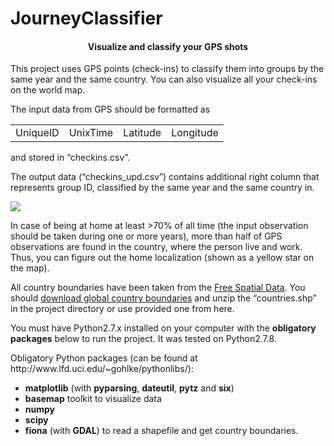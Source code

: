 JourneyClassifier
=================
<html>
<head>
<h4 align="center">Visualize and classify your GPS shots</h4>
</head>

<body>
<p>This project uses GPS points (check-ins) to classify them into groups by the same year and the same country. You can also visualize all your check-ins on the world map.</p>
<p>The input data from GPS should be formatted as
<table style="width:100%">
  <tr>
    <td>UniqueID</td>
    <td>UnixTime</td>		
    <td>Latitude</td>
    <td>Longitude</td>
  </tr>
</table> 
and stored in “checkins.csv”.
</p>
<p>The output data (“checkins_upd.csv”) contains additional right column that represents group ID, classified by the same year and the same country in.</p>
<div><img src="https://www.dropbox.com/s/40b59n1qpfmg3i7/output_map.png?dl=1"/></div>
<p>In case of being at home at least >70% of all time (the input observation should be taken during one or more years), more than half of GPS observations are found in the country, where the person live and work. Thus, you can figure out the home localization (shown as a yellow star on the map).</p>
<p>All country boundaries have been taken from the <a href="http://www.diva-gis.org/Data">Free Spatial Data</a>. You should <a href="http://biogeo.ucdavis.edu/data/world/countries_shp.zip">download global country boundaries</a> and unzip the “countries.shp” in the project directory or use provided one from here.</p>
<p>You must have Python2.7.x installed on your computer with the <b>obligatory packages</b> below to run the project. It was tested on Python2.7.8.</p>
<p>Obligatory Python packages (can be found at http://www.lfd.uci.edu/~gohlke/pythonlibs/):</p>
<ul>
    <li><b>matplotlib</b> (with <b>pyparsing</b>, <b>dateutil</b>, <b>pytz</b> and <b>six</b>)</li>
	<li><b>basemap</b> toolkit to visualize data</li>
	<li><b>numpy</b></li>
	<li><b>scipy</b></li>
	<li><b>fiona</b> (with <b>GDAL</b>) to read a shapefile and get country boundaries.
</ul>
</body>
</html>
